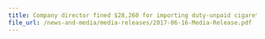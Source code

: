 ```yaml
---
title: Company director fined $28,260 for importing duty-unpaid cigarettes through parcel post and storing cigarettes in residence
file_url: /news-and-media/media-releases/2017-06-16-Media-Release.pdf
---
```

